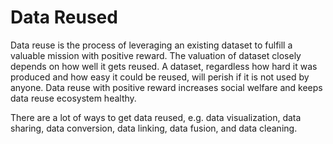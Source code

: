 Data Reused
================

Data reuse is the process of leveraging an existing dataset to fulfill a valuable mission with positive reward. The valuation of dataset closely depends on how well it gets reused. A dataset, regardless how hard it was produced and how easy it could be reused, will perish if it is not used by anyone. Data reuse with positive reward increases social welfare and keeps data reuse ecosystem healthy. 

There are a lot of ways to get data reused, e.g. data visualization, data sharing, data conversion, data linking, data fusion, and data cleaning. 
